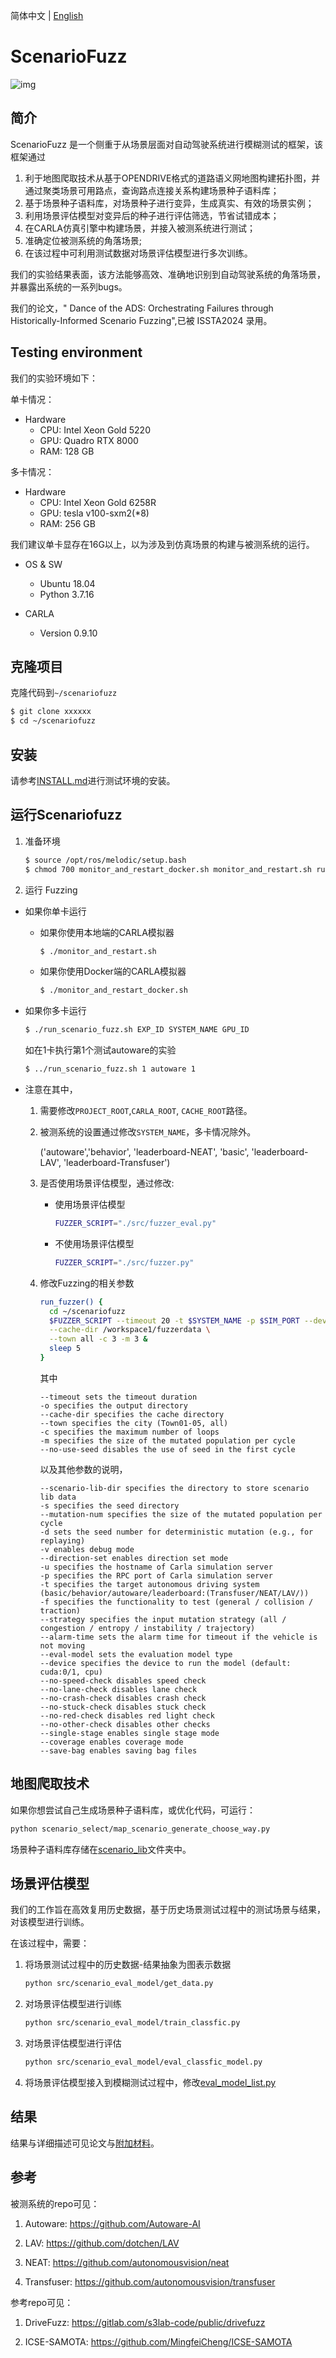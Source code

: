 简体中文 | [English](README.md)
# ScenarioFuzz

![img](readme_img/workflow.jpg "框架")

## 简介
ScenarioFuzz 是一个侧重于从场景层面对自动驾驶系统进行模糊测试的框架，该框架通过
1) 利于地图爬取技术从基于OPENDRIVE格式的道路语义网地图构建拓扑图，并通过聚类场景可用路点，查询路点连接关系构建场景种子语料库；
2) 基于场景种子语料库，对场景种子进行变异，生成真实、有效的场景实例；
3) 利用场景评估模型对变异后的种子进行评估筛选，节省试错成本；
4) 在CARLA仿真引擎中构建场景，并接入被测系统进行测试；
5) 准确定位被测系统的角落场景;
6) 在该过程中可利用测试数据对场景评估模型进行多次训练。

我们的实验结果表面，该方法能够高效、准确地识别到自动驾驶系统的角落场景，并暴露出系统的一系列bugs。

我们的论文，" Dance of the ADS: Orchestrating Failures through Historically-Informed Scenario Fuzzing",已被 ISSTA2024 录用。


## Testing environment

我们的实验环境如下：

单卡情况：
* Hardware
  * CPU: Intel Xeon Gold 5220
  * GPU: Quadro RTX 8000
  * RAM: 128 GB
  
多卡情况：
* Hardware
  * CPU: Intel Xeon Gold 6258R
  * GPU: tesla v100-sxm2(*8)
  * RAM: 256 GB

我们建议单卡显存在16G以上，以为涉及到仿真场景的构建与被测系统的运行。

* OS & SW
  * Ubuntu 18.04
  * Python 3.7.16

* CARLA
  * Version 0.9.10


##  克隆项目

克隆代码到`~/scenariofuzz`

```sh
$ git clone xxxxxx
$ cd ~/scenariofuzz
```

## 安装

请参考[INSTALL.md](./INSTALL.md)进行测试环境的安装。

## 运行Scenariofuzz

1. 准备环境

    ```sh
    $ source /opt/ros/melodic/setup.bash
    $ chmod 700 monitor_and_restart_docker.sh monitor_and_restart.sh run_scenario_fuzz.sh
    ```

2. 运行 Fuzzing
  

  * 如果你单卡运行

    * 如果你使用本地端的CARLA模拟器

      ```sh
      $ ./monitor_and_restart.sh
      ```
    * 如果你使用Docker端的CARLA模拟器
      ```sh
      $ ./monitor_and_restart_docker.sh
      ```

  * 如果你多卡运行

     ```sh
     $ ./run_scenario_fuzz.sh EXP_ID SYSTEM_NAME GPU_ID
     ```
    如在1卡执行第1个测试autoware的实验
     ```sh
     $ ../run_scenario_fuzz.sh 1 autoware 1
     ```
   * 注意在其中，

     1) 需要修改`PROJECT_ROOT`,`CARLA_ROOT`, `CACHE_ROOT`路径。

     2) 被测系统的设置通过修改`SYSTEM_NAME`，多卡情况除外。
   
        ('autoware','behavior', 'leaderboard-NEAT', 'basic', 'leaderboard-LAV', 'leaderboard-Transfuser')

     3) 是否使用场景评估模型，通过修改:

        - 使用场景评估模型
           ```sh
           FUZZER_SCRIPT="./src/fuzzer_eval.py"
           ```
       
        - 不使用场景评估模型
           ```sh
           FUZZER_SCRIPT="./src/fuzzer.py"
           ```
       
     4) 修改Fuzzing的相关参数
         ```sh
         run_fuzzer() {
           cd ~/scenariofuzz
           $FUZZER_SCRIPT --timeout 20 -t $SYSTEM_NAME -p $SIM_PORT --device cuda:0 -o /workspace2/scenario_fuzz_model_cov \
           --cache-dir /workspace1/fuzzerdata \
           --town all -c 3 -m 3 &
           sleep 5
         }
         ```
         其中
        ```
        --timeout sets the timeout duration
        -o specifies the output directory
        --cache-dir specifies the cache directory
        --town specifies the city (Town01-05, all)
        -c specifies the maximum number of loops
        -m specifies the size of the mutated population per cycle
        --no-use-seed disables the use of seed in the first cycle
        ```
        以及其他参数的说明，
        ```
        --scenario-lib-dir specifies the directory to store scenario lib data
        -s specifies the seed directory
        --mutation-num specifies the size of the mutated population per cycle
        -d sets the seed number for deterministic mutation (e.g., for replaying)
        -v enables debug mode
        --direction-set enables direction set mode
        -u specifies the hostname of Carla simulation server
        -p specifies the RPC port of Carla simulation server
        -t specifies the target autonomous driving system (basic/behavior/autoware/leaderboard:(Transfuser/NEAT/LAV/))
        -f specifies the functionality to test (general / collision / traction)
        --strategy specifies the input mutation strategy (all / congestion / entropy / instability / trajectory)
        --alarm-time sets the alarm time for timeout if the vehicle is not moving
        --eval-model sets the evaluation model type
        --device specifies the device to run the model (default: cuda:0/1, cpu)
        --no-speed-check disables speed check
        --no-lane-check disables lane check
        --no-crash-check disables crash check
        --no-stuck-check disables stuck check
        --no-red-check disables red light check
        --no-other-check disables other checks
        --single-stage enables single stage mode
        --coverage enables coverage mode
        --save-bag enables saving bag files
        ```
## 地图爬取技术

如果你想尝试自己生成场景种子语料库，或优化代码，可运行：

```sh
python scenario_select/map_scenario_generate_choose_way.py
```
场景种子语料库存储在[scenario_lib](./scenario_lib)文件夹中。

## 场景评估模型

我们的工作旨在高效复用历史数据，基于历史场景测试过程中的测试场景与结果，对该模型进行训练。

在该过程中，需要：

1. 将场景测试过程中的历史数据-结果抽象为图表示数据
    ```sh
    python src/scenario_eval_model/get_data.py
    ```

2. 对场景评估模型进行训练

    ```sh
    python src/scenario_eval_model/train_classfic.py
    ```
3. 对场景评估模型进行评估
 
    ```sh
    python src/scenario_eval_model/eval_classfic_model.py
    ```
4. 将场景评估模型接入到模糊测试过程中，修改[eval_model_list.py](src/scenario_eval_model/eval_model_list.py)


## 结果

结果与详细描述可见论文与[附加材料](readme_img/supply.pdf)。

## 参考

被测系统的repo可见：

1. Autoware: https://github.com/Autoware-AI

2. LAV: https://github.com/dotchen/LAV

3. NEAT: https://github.com/autonomousvision/neat

4. Transfuser: https://github.com/autonomousvision/transfuser
 
参考repo可见：

1. DriveFuzz: https://gitlab.com/s3lab-code/public/drivefuzz

2. ICSE-SAMOTA: https://github.com/MingfeiCheng/ICSE-SAMOTA